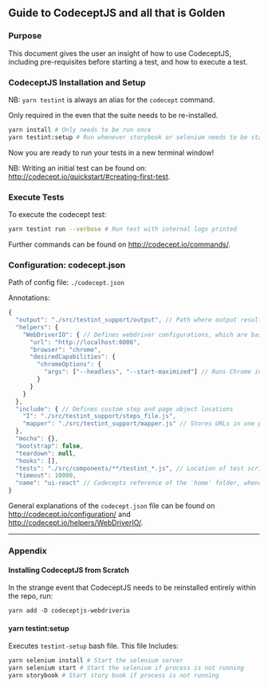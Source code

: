 ## Guide to CodeceptJS and all that is Golden

### Purpose

This document gives the user an insight of how to use CodeceptJS, including pre-requisites before starting a test, and how to execute a test.

### CodeceptJS Installation and Setup

NB: `yarn testint` is always an alias for the `codecept` command.

Only required in the even that the suite needs to be re-installed.
```bash
yarn install # Only needs to be run once
yarn testint:setup # Run whenever storybook or selenium needs to be started
```
Now you are ready to run your tests in a new terminal window!

NB: Writing an initial test can be found on: http://codecept.io/quickstart/#creating-first-test.

### Execute Tests

To execute the codecept test:
```bash
yarn testint run --verbose # Run test with internal logs printed
```

Further commands can be found on http://codecept.io/commands/.

### Configuration: codecept.json

Path of config file: `./codecept.json`

Annotations:
```js
{
  "output": "./src/testint_support/output", // Path where output results are stored. ex., log files, screenshots, reports etc. This folder is included in `.gitignore` so is ignored by commits.
  "helpers": {
    "WebDriverIO": { // Defines webdriver configurations, which are based on Codecept defaults and Selenium Capabilities: https://github.com/SeleniumHQ/selenium/wiki/DesiredCapabilities
      "url": "http://localhost:6006",
      "browser": "chrome",
      "desiredCapabilities": {
        "chromeOptions": {
          "args": ["--headless", "--start-maximized"] // Runs Chrome in headless mode and maximized headless window size
        }
      }
    }
  },
  "include": { // Defines custom step and page object locations
    "I": "./src/testint_support/steps_file.js",
    "mapper": "./src/testint_support/mapper.js" // Stores URLs in one place for maintainability
  },
  "mocha": {},
  "bootstrap": false,
  "teardown": null,
  "hooks": [],
  "tests": "./src/components/**/testint_*.js", // Location of test scripts (i.e. any file within the`components` folder with a `testint_` prefix and `.js` suffix).
  "timeout": 10000,
  "name": "ui-react" // Codecepts reference of the 'home' folder, whence all previous paths have been referenced
}
```
General explanations of the `codecept.json` file can be found on http://codecept.io/configuration/ and http://codecept.io/helpers/WebDriverIO/.

---
### Appendix
#### Installing CodeceptJS from Scratch
In the strange event that CodeceptJS needs to be reinstalled entirely within the repo, run:

`yarn add -D codeceptjs-webdriverio`

#### yarn testint:setup
Executes `testint-setup` bash file. This file Includes:

```bash
yarn selenium install # Start the selenium server
yarn selenium start # Start the selenium if process is not running
yarn storybook # Start story book if process is not running
